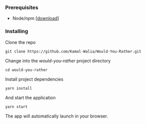 ### Prerequisites

- Node/npm [[download]](https://nodejs.org/en/)

### Installing

Clone the repo

```
git clone https://github.com/Kamal-Walia/Would-You-Rather.git
```

Change into the *would-you-rather* project directory

```
cd would-you-rather
```

Install project dependencies

```
yarn install
```

And start the application

```
yarn start
```

The app will automatically launch in your browser.